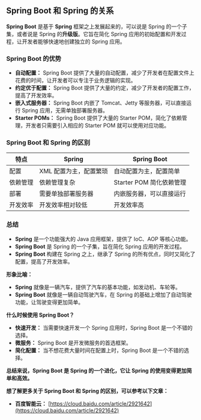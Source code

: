 ## Spring Boot 和 Spring 的关系

**Spring Boot** 是基于 **Spring** 框架之上发展起来的，可以说是 Spring 的一个子集，或者说是 Spring 的**升级版**。它旨在简化 Spring 应用的初始配置和开发过程，让开发者能够快速地创建独立的 Spring 应用。

### Spring Boot 的优势

- **自动配置：** Spring Boot 提供了大量的自动配置，减少了开发者在配置文件上花费的时间，让开发者可以专注于业务逻辑的实现。
- **约定优于配置：** Spring Boot 提供了大量的约定，减少了开发者的配置工作，提高了开发效率。
- **嵌入式服务器：** Spring Boot 内嵌了 Tomcat、Jetty 等服务器，可以直接运行 Spring 应用，无需单独部署服务器。
- **Starter POMs：** Spring Boot 提供了大量的 Starter POM，简化了依赖管理，开发者只需要引入相应的 Starter POM 就可以使用对应功能。

### Spring Boot 和 Spring 的区别

|特点|Spring|Spring Boot|
|---|---|---|
|配置|XML 配置为主，配置繁琐|自动配置为主，配置简单|
|依赖管理|依赖管理复杂|Starter POM 简化依赖管理|
|部署|需要单独部署服务器|内嵌服务器，可以直接运行|
|开发效率|开发效率相对较低|开发效率高|

### 总结

- **Spring** 是一个功能强大的 Java 应用框架，提供了 IoC、AOP 等核心功能。
- **Spring Boot** 是 Spring 的一个子集，旨在简化 Spring 应用的开发过程。
- **Spring Boot** 构建在 Spring 之上，继承了 Spring 的所有优点，同时又简化了配置，提高了开发效率。

**形象比喻：**

- **Spring** 就像是一辆汽车，提供了汽车的基本功能，如发动机、车轮等。
- **Spring Boot** 就像是一辆自动驾驶汽车，在 Spring 的基础上增加了自动驾驶功能，让驾驶变得更加简单。

**什么时候使用 Spring Boot？**

- **快速开发：** 当需要快速开发一个 Spring 应用时，Spring Boot 是一个不错的选择。
- **微服务：** Spring Boot 是开发微服务的首选框架。
- **简化配置：** 当不想花费大量时间在配置上时，Spring Boot 是一个不错的选择。

**总结来说，Spring Boot 是 Spring 的一个进化，它让 Spring 的使用变得更加简单和高效。**

**想了解更多关于 Spring Boot 和 Spring 的区别，可以参考以下文章：**

- **百度智能云：** [https://cloud.baidu.com/article/2921642](https://cloud.baidu.com/article/2921642)
